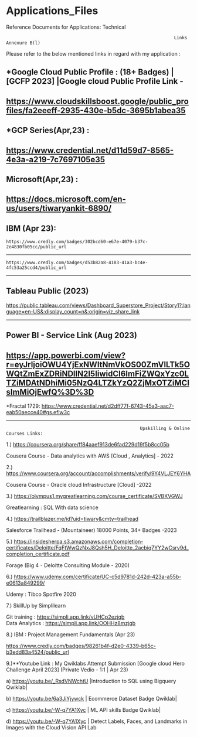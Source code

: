 # Applications_Files
Reference Documents for Applications: Technical 


                                                                    Links Annexure B(l)                                                                                      
Please refer to the below mentioned links in regard with my application : 

*Google Cloud Public Profile : (18+ Badges)
 |[GCFP 2023] |Google cloud Public Profile Link - 
---------------------------------------------------------------------------------
https://www.cloudskillsboost.google/public_profiles/fa2eeeff-2935-430e-b5dc-3695b1abea35
---------------------------------------------------------------------------------
  *GCP Series(Apr,23) :
--------------------------------------------------------------------------------- 
  https://www.credential.net/d11d59d7-8565-4e3a-a219-7c7697105e35
---------------------------------------------------------------------------------
  Microsoft(Apr,23)  : 
---------------------------------------------------------------------------------
  https://docs.microsoft.com/en-us/users/tiwaryankit-6890/
---------------------------------------------------------------------------------
IBM (Apr 23):  
---------------------------------------------------------------------------------
    https://www.credly.com/badges/302bcd60-e67e-4079-b37c-2e4830fb05cc/public_url       
---------------------------------------------------------------------------------
    https://www.credly.com/badges/d53b82a8-4183-41a3-bc4e-4fc53a25ccd4/public_url
---------------------------------------------------------------------------------

Tableau Public (2023)
---------------------------------------------------------------------------------
https://public.tableau.com/views/Dashboard_Superstore_Project/Story1?:language=en-US&:display_count=n&:origin=viz_share_link

---------------------------------------------------------------------------------
Power BI - Service Link (Aug 2023)
------------------------------------------------------------------------------------------------------------------------------------------------------------------
https://app.powerbi.com/view?r=eyJrIjoiOWU4YjExNWItNmVkOS00ZmVlLTk5OWQtZmExZDRiNDllN2I5IiwidCI6ImFiZWQxYzc0LTZiMDAtNDhiMi05NzQ4LTZkYzQ2ZjMxOTZiMCIsImMiOjEwfQ%3D%3D
------------------------------------------------------------------------------------------------------------------------------------------------------------------

  *Fractal 1729:  https://www.credential.net/d2dff77f-6743-45a3-aac7-eab50aecce40#gs.eflw3c
___________________________________________________________________________________________________________________________________________

                                                       Upskilling & Online Courses Links: 
1.) https://coursera.org/share/ff84aaef913de6fad229d19f5b8cc05b  

Cousera Course - Data analytics with AWS  [Cloud , Analytics] - 2022


2.)  https://www.coursera.org/account/accomplishments/verify/9Y4VLJEY6YHA 

 Cousera Course - Oracle cloud Infrastructure [Cloud] -2022
 
 
3.)  https://olympus1.mygreatlearning.com/course_certificate/SVBKVGWJ 

  Greatlearning : SQL With data science 


4.)    https://trailblazer.me/id?uid=tiwary&cmty=trailhead

Salesforce Trailhead  - (Mountaineer) 18000 Points, 34+ Badges  -2023


5.)
https://insidesherpa.s3.amazonaws.com/completion-certificates/Deloitte/FqFtWwQzNxJ8Qsh5H_Deloitte_2acbiq7YY2wCsrv9d_completion_certificate.pdf
      
Forage (Big 4 - Deloitte Consulting Module - 2020)

6.) https://www.udemy.com/certificate/UC-c5d9781d-242d-423a-a55b-e0613a849299/  

Udemy : Tibco Spotfire 2020

7.) SkillUp by Simplilearn

Git training :         https://simpli.app.link/vUHCp2ezjqb       
Data Analytics :       https://simpli.app.link/OOHHz8mzjqb   

8.) IBM : Project Management Fundamentals (Apr 23)

https://www.credly.com/badges/98261b4f-d2e0-4339-b65c-b3edd83a4524/public_url

9.)**Youtube Link : My Qwiklabs Attempt Submission [Google cloud Hero Challenge April 2023]  (Private Vedio - 1:1 | Apr 23)

 
a)  https://youtu.be/_RsdVNWchtU        |Introduction to SQL using Bigquery Qwiklab|


b)  https://youtu.be/6a3JiYjywck        | Ecommerce Dataset Badge Qwiklab|


c)  https://youtu.be/-W-q7YA1Xyc        | ML API skills Badge Qwiklab|


d)  https://youtu.be/-W-q7YA1Xyc        | Detect Labels, Faces, and Landmarks in Images with the Cloud Vision API Lab



